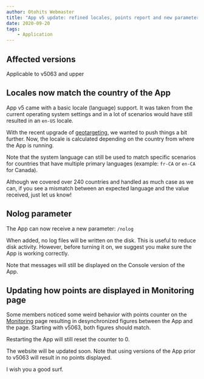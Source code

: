 ```yaml
---
author: Otohits Webmaster
title: "App v5 update: refined locales, points report and new parameter"
date: 2020-09-20
tags:
    - Application
---
```


## Affected versions

Applicable to v5063 and upper

## Locales now match the country of the App

App v5 came with a basic locale (language) support. It was taken from the current operating system settings and in a lot of scenarios would have still resulted in an `en-US` locale.

With the recent upgrade of [geotargeting](./2020-08-31-geotargeting-update-complete-redesign.md), we wanted to push things a bit further. Now, the locale is calculated depending on the country from where the App is running.

Note that the system language can still be used to match specific scenarios for countries that have multiple primary languages (example: `fr-CA` or `en-CA` for Canada).

Although we covered over 240 countries and handled as much case as we can, if you see a mismatch between an expected language and the value received, just let us know!

## Nolog parameter

The App can now receive a new parameter: `/nolog`

When added, no log files will be written on the disk. This is useful to reduce disk activity. However, before turning it on, we suggest you make sure the App is working correctly.

Note that messages will still be displayed on the Console version of the App.

## Updating how points are displayed in Monitoring page

Some members noticed some weird behavior with points counter on the [Monitoring](https://www.otohits.net/account/wfautosurf) page resulting in desynchronized figures between the App and the page. Starting with v5063, both figures should match.

Restarting the App will still reset the counter to 0.

The website will be updated soon. Note that using versions of the App prior to v5063 will result in no points displayed.

I wish you a good surf.
